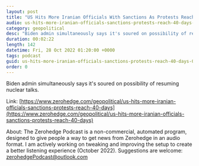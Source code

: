 ```yaml
---
layout: post
title: "US Hits More Iranian Officials With Sanctions As Protests Reach 40 Days"
audio: us-hits-more-iranian-officials-sanctions-protests-reach-40-days-0
category: geopolitical
desc: "Biden admin simultaneously says it's soured on possibility of resuming nuclear talks. "
duration: 00:02:22
length: 142
datetime: Fri, 28 Oct 2022 01:20:00 +0000
tags: podcast
guid: us-hits-more-iranian-officials-sanctions-protests-reach-40-days-0
order: 0
---
```

Biden admin simultaneously says it's soured on possibility of resuming nuclear talks. 

Link: [https://www.zerohedge.com/geopolitical/us-hits-more-iranian-officials-sanctions-protests-reach-40-days](https://www.zerohedge.com/geopolitical/us-hits-more-iranian-officials-sanctions-protests-reach-40-days)

About: The Zerohedge Podcast is a non-commercial, automated program, designed to give people a way to get news from Zerohedge in an audio format.  I am actively working on tweaking and improving the setup to create a better listening experience (October 2022).  Suggestions are welcome: [zerohedgePodcast@outlook.com](mailto:zerohedgePodcast@outlook.com)